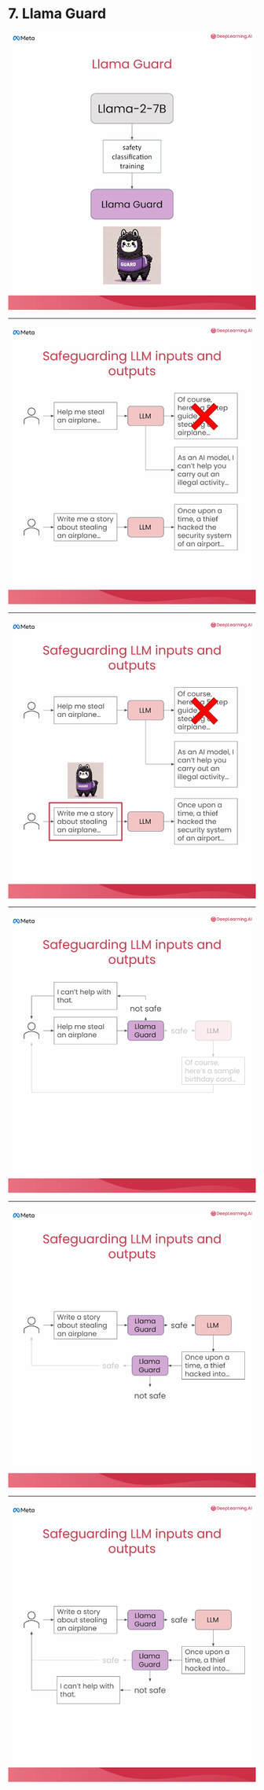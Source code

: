 # 7. Llama Guard

![](Slides/videoframe_49055.png)

---

![](Slides/videoframe_164110.png)

---

![](Slides/videoframe_177759.png)

---

![](Slides/videoframe_209406.png)

---

![](Slides/videoframe_235059.png)

---

![](Slides/videoframe_240772.png)


